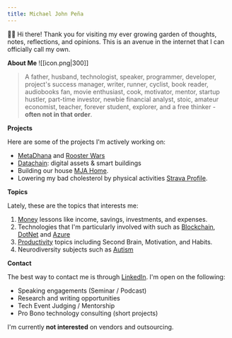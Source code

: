 ```yaml
---
title: Michael John Peña
---
```


👋🏼 Hi there! Thank you for visiting my ever growing garden of thoughts, notes, reflections, and opinions. This is an avenue in the internet that I can officially call my own.

**About Me**
![[icon.png|300]]

> A father, husband, technologist, speaker, programmer, developer, project's success manager, writer, runner, cyclist, book reader, audiobooks fan, movie enthusiast, cook, motivator, mentor, startup hustler, part-time investor, newbie financial analyst, stoic, amateur economist, teacher, forever student, explorer, and a free thinker - **often not in that order**.

**Projects**

Here are some of the projects I'm actively working on:

- [MetaDhana](https://www.metadhana.io/) and [Rooster Wars](https://www.roosterwars.io/)
- [Datachain](https://datachain.consulting/): digital assets & smart buildings
- Building our house [MJA Home](https://www.facebook.com/mjahome2023).
- Lowering my bad cholesterol by physical activities [Strava Profile](https://www.strava.com/athletes/22813178).

**Topics**

Lately, these are the topics that interests me:

1. [Money](/tags/money) lessons like income, savings, investments, and expenses.
2. Technologies that I'm particularly involved with such as [Blockchain](/tags/blockchain), [DotNet](/tags/dotnet) and [Azure](/tags/azure)
3. [Productivity](/tags/productivity) topics including Second Brain, Motivation, and Habits.
4. Neurodiversity subjects such as [Autism](/tags/autism)

**Contact**

The best way to contact me is through [LinkedIn](https://www.linkedin.com/in/michaeljohnpena/). I'm open on the following:

- Speaking engagements (Seminar / Podcast)
- Research and writing opportunities
- Tech Event Judging / Mentorship
- Pro Bono technology consulting (short projects)

I'm currently **not interested** on vendors and outsourcing.
